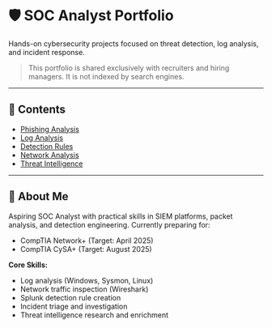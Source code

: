 # 🛡️ SOC Analyst Portfolio

Hands-on cybersecurity projects focused on threat detection, log analysis, and incident response.

> This portfolio is shared exclusively with recruiters and hiring managers. It is not indexed by search engines.

---

## 📂 Contents

- [Phishing Analysis](./phishing-analysis)
- [Log Analysis](./log-analysis)
- [Detection Rules](./detection-rules)
- [Network Analysis](./network-analysis)
- [Threat Intelligence](./threat-intel)

---

## 👤 About Me

Aspiring SOC Analyst with practical skills in SIEM platforms, packet analysis, and detection engineering. Currently preparing for:
- CompTIA Network+ (Target: April 2025)
- CompTIA CySA+ (Target: August 2025)

**Core Skills:**
- Log analysis (Windows, Sysmon, Linux)
- Network traffic inspection (Wireshark)
- Splunk detection rule creation
- Incident triage and investigation
- Threat intelligence research and enrichment
